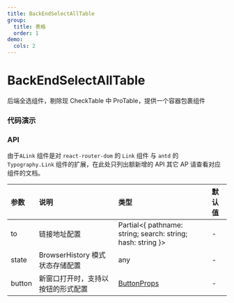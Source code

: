 ```yaml
---
title: BackEndSelectAllTable
group:
  title: 表格
  order: 1
demo:
  cols: 2
---
```


# BackEndSelectAllTable

后端全选组件，剔除现 CheckTable 中 ProTable，提供一个容器包裹组件

### 代码演示

<!-- <code src="./demos/base.tsx"  title="基本使用" ></code>
<code src="./demos/target.tsx"  title="新标签页打开"></code>
<code src="./demos/click.tsx"  title="Js 事件点击"></code>
<code src="./demos/to.tsx"  title="React Router To"></code> -->

### API

由于`ALink` 组件是对 `react-router-dom` 的 `Link` 组件 与 `antd` 的 `Typography.Link` 组件的扩展，在此处只列出额新增的 API 其它 AP 请查看对应组件的文档。

| 参数   | 说明                               | 类型                                                        | 默认值 |
| :----- | :--------------------------------- | :---------------------------------------------------------- | :----- |
| to     | 链接地址配置                       | Partial<{ pathname: string; search: string; hash: string }> | -      |
| state  | BrowserHistory 模式状态存储配置    | any                                                         | -      |
| button | 新窗口打开时，支持以按钮的形式配置 | [ButtonProps](https://ant.design/components/button-cn#api)  | -      |
